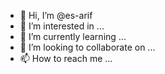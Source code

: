 - 👋 Hi, I’m @es-arif
- 👀 I’m interested in ...
- 🌱 I’m currently learning ...
- 💞️ I’m looking to collaborate on ...
- 📫 How to reach me ...

<!---
es-arif/es-arif is a ✨ special ✨ repository because its `README.md` (this file) appears on your GitHub profile.
You can click the Preview link to take a look at your changes.
--->

<script src="https://gist.github.com/es-arif/b8089ab6b12056ccd573d68c09edc9ed.js"></script>

